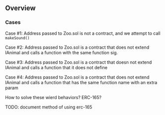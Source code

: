 ## Overview

### Cases

Case #1: Address passed to Zoo.sol is not a contract, and we attempt to call `makeSound()`

Case #2: Address passed to Zoo.sol is a contract that does not extend IAnimal and calls a function with the same function sig.

Case #3: Address passed to Zoo.sol is a contract that doesn not extend IAnimal and
calls a function that it does not define

Case #4: Address passed to Zoo.sol is a contract that does not extend IAnimal and
calls a function that has the same function name with an extra param

How to solve these wierd behaviors? ERC-165?

TODO: document method of using erc-165
